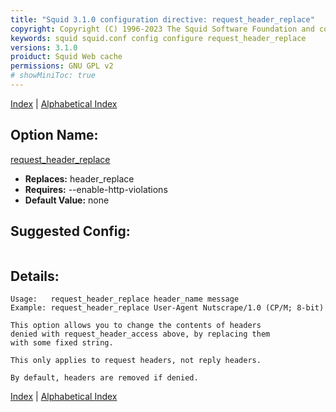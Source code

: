 ```yaml
---
title: "Squid 3.1.0 configuration directive: request_header_replace"
copyright: Copyright (C) 1996-2023 The Squid Software Foundation and contributors
keywords: squid squid.conf config configure request_header_replace
versions: 3.1.0
proiduct: Squid Web cache
permissions: GNU GPL v2
# showMiniToc: true
---
```

[Index](index#toc_request_header_replace) | [Alphabetical Index](index_all#toc_request_header_replace)

## Option Name:
[request_header_replace](#request_header_replace)
 * **Replaces:** header_replace
 * **Requires:** --enable-http-violations
 * **Default Value:** none


## Suggested Config:
```plaintext

```

## Details:

	Usage:   request_header_replace header_name message
	Example: request_header_replace User-Agent Nutscrape/1.0 (CP/M; 8-bit)

	This option allows you to change the contents of headers
	denied with request_header_access above, by replacing them
	with some fixed string.

	This only applies to request headers, not reply headers.

	By default, headers are removed if denied.



[Index](index#toc_request_header_replace) | [Alphabetical Index](index_all#toc_request_header_replace)

